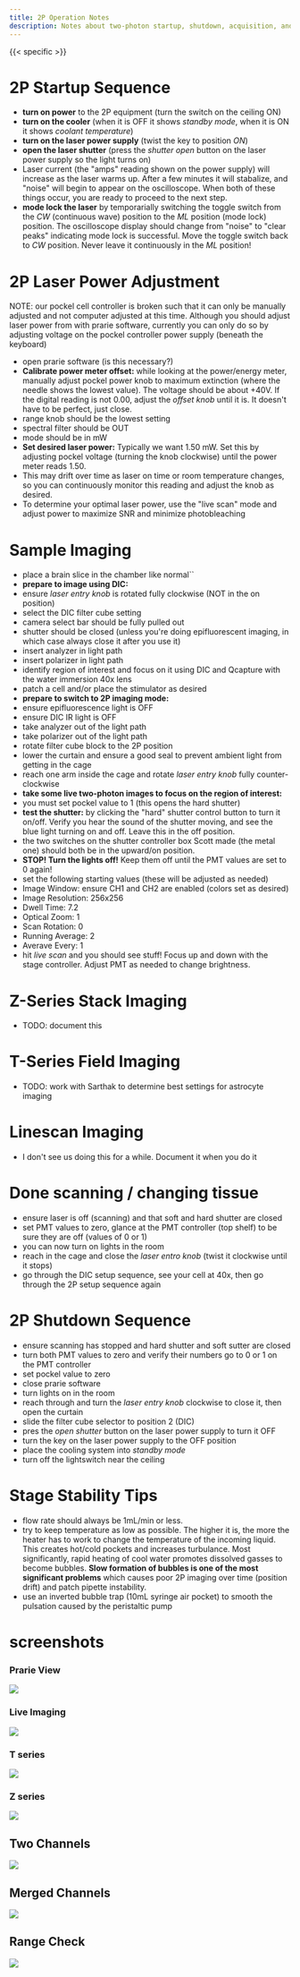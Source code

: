```yaml
---
title: 2P Operation Notes
description: Notes about two-photon startup, shutdown, acquisition, and maintenance
---
```


{{< specific >}}

# 2P Startup Sequence

- **turn on power** to the 2P equipment (turn the switch on the ceiling ON)
- **turn on the cooler** (when it is OFF it shows _standby mode_, when it is ON it shows _coolant temperature_)
- **turn on the laser power supply** (twist the key to position _ON_)
- **open the laser shutter** (press the _shutter open_ button on the laser power supply so the light turns on)
- Laser current (the "amps" reading shown on the power supply) will increase as the laser warms up. After a few minutes it will stabalize, and "noise" will begin to appear on the oscilloscope. When both of these things occur, you are ready to proceed to the next step.
- **mode lock the laser** by temporarially switching the toggle switch from the _CW_ (continuous wave) position to the _ML_ position (mode lock) position. The oscilloscope display should change from "noise" to "clear peaks" indicating mode lock is successful. Move the toggle switch back to _CW_ position. Never leave it continuously in the _ML_ position!

# 2P Laser Power Adjustment

NOTE: our pockel cell controller is broken such that it can only be manually adjusted and not computer adjusted at this time. Although you should adjust laser power from with prarie software, currently you can only do so by adjusting voltage on the pockel controller power supply (beneath the keyboard)

- open prarie software (is this necessary?)
- **Calibrate power meter offset:** while looking at the power/energy meter, manually adjust pockel power knob to maximum extinction (where the needle shows the lowest value). The voltage should be about +40V. If the digital reading is not 0.00, adjust the _offset knob_ until it is. It doesn't have to be perfect, just close.
- range knob should be the lowest setting
- spectral filter should be OUT
- mode should be in mW
- **Set desired laser power:** Typically we want 1.50 mW. Set this by adjusting pockel voltage (turning the knob clockwise) until the power meter reads 1.50.
- This may drift over time as laser on time or room temperature changes, so you can continuously monitor this reading and adjust the knob as desired.
- To determine your optimal laser power, use the "live scan" mode and adjust power to maximize SNR and minimize photobleaching

# Sample Imaging

- place a brain slice in the chamber like normal``
- **prepare to image using DIC:**
- ensure _laser entry knob_ is rotated fully clockwise (NOT in the on position)
- select the DIC filter cube setting
- camera select bar should be fully pulled out
- shutter should be closed (unless you're doing epifluorescent imaging, in which case always close it after you use it)
- insert analyzer in light path
- insert polarizer in light path
- identify region of interest and focus on it using DIC and Qcapture with the water immersion 40x lens
- patch a cell and/or place the stimulator as desired
- **prepare to switch to 2P imaging mode:**
- ensure epifluorescence light is OFF
- ensure DIC IR light is OFF
- take analyzer out of the light path
- take polarizer out of the light path
- rotate filter cube block to the 2P position
- lower the curtain and ensure a good seal to prevent ambient light from getting in the cage
- reach one arm inside the cage and rotate _laser entry knob_ fully counter-clockwise
- **take some live two-photon images to focus on the region of interest:**
- you must set pockel value to 1 (this opens the hard shutter)
- **test the shutter:** by clicking the "hard" shutter control button to turn it on/off. Verify you hear the sound of the shutter moving, and see the blue light turning on and off. Leave this in the off position.
- the two switches on the shutter controller box Scott made (the metal one) should both be in the upward/on position.
- **STOP! Turn the lights off!** Keep them off until the PMT values are set to 0 again!
- set the following starting values (these will be adjusted as needed)
- Image Window: ensure CH1 and CH2 are enabled (colors set as desired)
- Image Resolution: 256x256
- Dwell Time: 7.2
- Optical Zoom: 1
- Scan Rotation: 0
- Running Average: 2
- Averave Every: 1
- hit _live scan_ and you should see stuff! Focus up and down with the stage controller. Adjust PMT as needed to change brightness.

# Z-Series Stack Imaging

- TODO: document this

# T-Series Field Imaging

- TODO: work with Sarthak to determine best settings for astrocyte imaging

# Linescan Imaging

- I don't see us doing this for a while. Document it when you do it

# Done scanning / changing tissue

- ensure laser is off (scanning) and that soft and hard shutter are closed
- set PMT values to zero, glance at the PMT controller (top shelf) to be sure they are off (values of 0 or 1)
- you can now turn on lights in the room
- reach in the cage and close the _laser entro knob_ (twist it clockwise until it stops)
- go through the DIC setup sequence, see your cell at 40x, then go through the 2P setup sequence again

# 2P Shutdown Sequence

- ensure scanning has stopped and hard shutter and soft sutter are closed
- turn both PMT values to zero and verify their numbers go to 0 or 1 on the PMT controller
- set pockel value to zero
- close prarie software
- turn lights on in the room
- reach through and turn the _laser entry knob_ clockwise to close it, then open the curtain
- slide the filter cube selector to position 2 (DIC)
- pres the _open shutter_ button on the laser power supply to turn it OFF
- turn the key on the laser power supply to the OFF position
- place the cooling system into _standby mode_
- turn off the lightswitch near the ceiling

# Stage Stability Tips

- flow rate should always be 1mL/min or less.
- try to keep temperature as low as possible. The higher it is, the more the heater has to work to change the temperature of the incoming liquid. This creates hot/cold pockets and increases turbulance. Most significantly, rapid heating of cool water promotes dissolved gasses to become bubbles. **Slow formation of bubbles is one of the most significant problems** which causes poor 2P imaging over time (position drift) and patch pipette instability.
- use an inverted bubble trap (10mL syringe air pocket) to smooth the pulsation caused by the peristaltic pump

# screenshots

### Prarie View

![](prarie.png)

### Live Imaging

![](prarie-live.png)

### T series

![](prarie-tseries.png)

### Z series

![](prarie-zseries.png)

## Two Channels

<img src="prarie-windows.png" class="img-fluid">

## Merged Channels

![](dual-color.png)

## Range Check

![](range-check.png)
